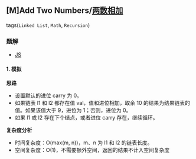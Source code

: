 ## [M]Add Two Numbers/[两数相加](https://leetcode-cn.com/problems/add-two-numbers/)
tags(`Linked List`, `Math`, `Recursion`)
### 题解
+ [JS](../../codes/js/problems/128/2.js)

#### 1. 模拟
**思路**
+ 设置默认的进位 carry 为 0。
+ 如果链表 l1 和 l2 都存在值 val，值和进位相加，取余 10 的结果为结果链表的值。如果该值大于 9，进位为 1；否则，进位为 0。
+ 如果 l1 或 l2 存在下个结点，或者进位 carry 存在，继续循环。

**复杂度分析**
+ 时间复杂度：O(max(m, n))，m、n 为 l1 和 l2 的链表长度。
+ 空间复杂度：O(1)，不需要额外空间，返回的结果不计入空间复杂度